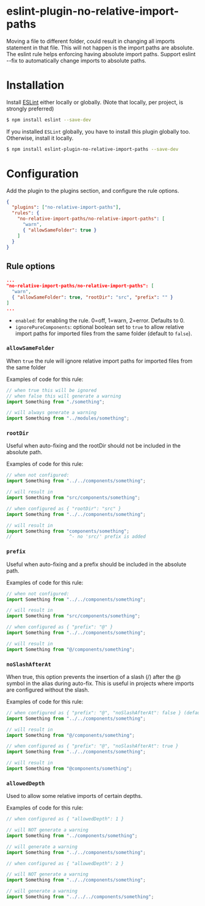 # eslint-plugin-no-relative-import-paths

Moving a file to different folder, could result in changing all imports statement in that file. This will not happen is the import paths are absolute. The eslint rule helps enforcing having absolute import paths.
Support eslint --fix to automatically change imports to absolute paths.  

# Installation

Install [ESLint](https://www.github.com/eslint/eslint) either locally or globally. (Note that locally, per project, is strongly preferred)

```sh
$ npm install eslint --save-dev
```

If you installed `ESLint` globally, you have to install this plugin globally too. Otherwise, install it locally.

```sh
$ npm install eslint-plugin-no-relative-import-paths --save-dev
```

# Configuration

Add the plugin to the plugins section, and configure the rule options.

```json
{
  "plugins": ["no-relative-import-paths"],
  "rules": {
    "no-relative-import-paths/no-relative-import-paths": [
      "warn",
      { "allowSameFolder": true }
    ]
  }
}
```

## Rule options

```json
...
"no-relative-import-paths/no-relative-import-paths": [
  "warn",
  { "allowSameFolder": true, "rootDir": "src", "prefix": "" }
]
...
```

- `enabled`: for enabling the rule. 0=off, 1=warn, 2=error. Defaults to 0.
- `ignorePureComponents`: optional boolean set to `true` to allow relative import paths for imported files from the same folder (default to `false`).

### `allowSameFolder`

When `true` the rule will ignore relative import paths for imported files from the same folder

Examples of code for this rule:

```js
// when true this will be ignored
// when false this will generate a warning
import Something from "./something";

// will always generate a warning
import Something from "../modules/something";
```

### `rootDir`

Useful when auto-fixing and the rootDir should not be included in the absolute path.

Examples of code for this rule:

```js
// when not configured:
import Something from "../../components/something";

// will result in
import Something from "src/components/something";
```

```js
// when configured as { "rootDir": "src" }
import Something from "../../components/something";

// will result in
import Something from "components/something";
//                     ^- no 'src/' prefix is added
```

### `prefix`

Useful when auto-fixing and a prefix should be included in the absolute path.

Examples of code for this rule:

```js
// when not configured:
import Something from "../../components/something";

// will result in
import Something from "src/components/something";
```

```js
// when configured as { "prefix": "@" }
import Something from "../../components/something";

// will result in
import Something from "@/components/something";
```

### `noSlashAfterAt` 

When true, this option prevents the insertion of a slash (/) after the @ symbol in the alias during auto-fix. This is useful in projects where imports are configured without the slash.

Examples of code for this rule:

```js
// when configured as { "prefix": "@", "noSlashAfterAt": false } (default behavior)
import Something from "../../components/something";

// will result in
import Something from "@/components/something";

// when configured as { "prefix": "@", "noSlashAfterAt": true }
import Something from "../../components/something";

// will result in
import Something from "@components/something";
```

### `allowedDepth`

Used to allow some relative imports of certain depths.

Examples of code for this rule:

```js
// when configured as { "allowedDepth": 1 }

// will NOT generate a warning
import Something from "../components/something";

// will generate a warning
import Something from "../../components/something";
```

```js
// when configured as { "allowedDepth": 2 }

// will NOT generate a warning
import Something from "../../components/something";

// will generate a warning
import Something from "../../../components/something";
```


